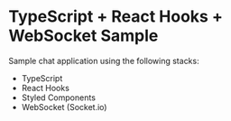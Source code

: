 # TypeScript + React Hooks + WebSocket Sample

Sample chat application using the following stacks:

* TypeScript
* React Hooks
* Styled Components
* WebSocket (Socket.io)

